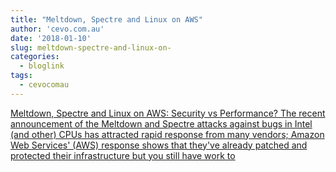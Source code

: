 ```yaml
---
title: "Meltdown, Spectre and Linux on AWS"
author: 'cevo.com.au'
date: '2018-01-10'
slug: meltdown-spectre-and-linux-on-
categories:
  - bloglink
tags:
  - cevocomau
---
```


[Meltdown, Spectre and Linux on AWS: Security vs Performance? The recent announcement of the Meltdown and Spectre attacks against bugs in Intel (and other) CPUs has attracted rapid response from many vendors; Amazon Web Services' (AWS) response shows that they've already patched and protected their infrastructure but you still have work to<i class="fas fa-external-link-alt"></i>](https://cevo.com.au/post/2018-01-10-ec2-pcid-instance-types/)

